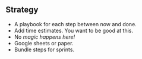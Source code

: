 ## Strategy

- A playbook for each step between now and done.
- Add time estimates. You want to be good at this.
- No _magic happens here!_
- Google sheets or paper.
- Bundle steps for sprints.
